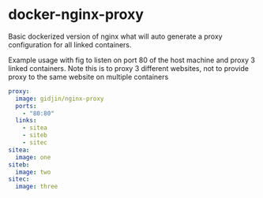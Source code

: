 docker-nginx-proxy
==================

Basic dockerized version of nginx what will auto generate a proxy configuration for all linked containers.

Example usage with fig to listen on port 80 of the host machine and proxy 3 linked containers. Note this is to proxy 3 different websites, not to provide proxy to the same website on multiple containers

```yaml
proxy:
  image: gidjin/nginx-proxy
  ports:
    - "80:80"
  links:
    - sitea
    - siteb
    - sitec
sitea:
  image: one
siteb:
  image: two
sitec:
  image: three
```
